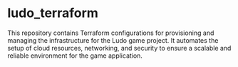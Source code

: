 # ludo_terraform
This repository contains Terraform configurations for provisioning and managing the infrastructure for the Ludo game project. It automates the setup of cloud resources, networking, and security to ensure a scalable and reliable environment for the game application.
